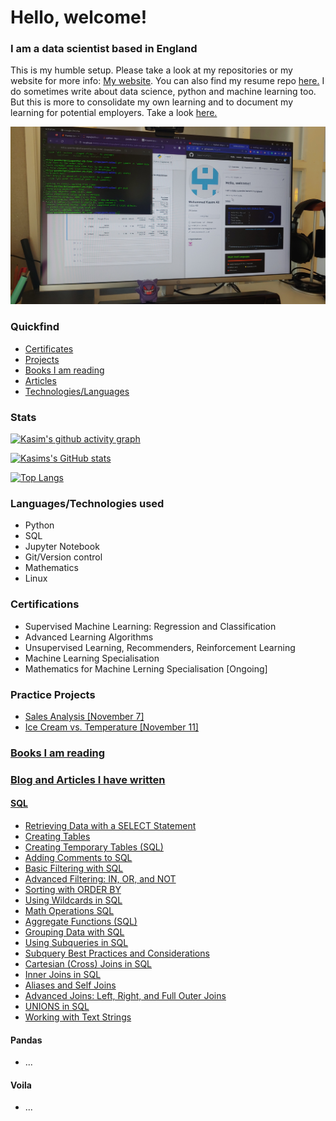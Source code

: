 <h1>Hello, welcome!</h1>
<h3>I am a data scientist based in England</h3>
<p>This is my humble setup. Please take a look at my repositories or my website for more info: <a href="https://onyxwrench.co.uk/" target="_blank">My website</a>. You can also find my resume repo <a href="https://github.com/mitzu-93/resume" target="_blank">here.</a> I do sometimes write about data science, python and machine learning too. But this is more to consolidate my own learning and to document my learning for potential employers. Take a look <a href="https://medium.com/@kasimdata" target="_blank">here.</a></p>
<img src='https://raw.githubusercontent.com/mitzu-93/mitzu-93/main/Desktop.jpg' style='img: width 200px, height:auto'>

<h3>Quickfind</h3>
<ul>
<li><a href="https://github.com/mitzu-93/mitzu-93/blob/main/README.md#certifications">Certificates</a></li>
<li><a href="https://github.com/mitzu-93/mitzu-93/blob/main/README.md#practice-projects">Projects</a></li>
<li><a href="https://github.com/mitzu-93/mitzu-93/blob/main/README.md#books-i-am-reading">Books I am reading</a></li>
<li><a href="https://github.com/mitzu-93/mitzu-93/blob/main/README.md#blog-and-articles">Articles</a></li>
<li><a href="https://github.com/mitzu-93/mitzu-93/blob/main/README.md#languagestechnologies-used">Technologies/Languages</a></li>
</ul>

<h3>Stats</h3>

[![Kasim's github activity graph](https://activity-graph.herokuapp.com/graph?username=mitzu-93&theme=dracula)](https://github.com/mitzu-93/github-readme-activity-graph)

[![Kasims's GitHub stats](https://github-readme-stats.vercel.app/api?username=mitzu-93&show_icons=true&theme=dracula)](https://github.com/mitzu-93/github-readme-stats)

[![Top Langs](https://github-readme-stats.vercel.app/api/top-langs/?username=mitzu-93&theme=dracula)](https://github.com/mitzu-93/github-readme-stats)



<h3>Languages/Technologies used</h3>

<ul>
  <li>Python</li>
  <li>SQL</li>
  <li>Jupyter Notebook</li>
  <li>Git/Version control</li>
  <li>Mathematics</li>
  <li>Linux</li>
</ul>

<h3>Certifications</h3>

<ul>
  <li>Supervised Machine Learning: Regression and Classification</li>
  <li>Advanced Learning Algorithms</li>
  <li>Unsupervised Learning, Recommenders, Reinforcement Learning</li>
  <li>Machine Learning Specialisation</li>
  <li>Mathematics for Machine Lerning Specialisation [Ongoing]</li>
</ul>


<h3>Practice Projects</h3>
<ul>
  <li><a href="https://github.com/mitzu-93/sales-anal" target="_blank">Sales Analysis [November 7]</li>
  <li><a href="https://github.com/mitzu-93/sales-anal" target="_blank">Ice Cream vs. Temperature [November 11]</li>
</ul>

<h3>Books I am reading</h3>

<h3>Blog and Articles I have written</h3>
<h4>SQL</h4>
<ul>
  <li><a href="https://onyxwrench.medium.com/retrieving-data-with-a-select-statement-f23c62baeee0" target="_blank">Retrieving Data with a SELECT Statement</a></li>
  <li><a href="https://onyxwrench.medium.com/creating-tables-64b4befd7dc3" target="_blank">Creating Tables</a></li>
  <li><a href="https://onyxwrench.medium.com/creating-temporary-tables-sql-2297d4b7a3a5" target="_blank">Creating Temporary Tables (SQL)</a></li>
  <li><a href="https://onyxwrench.medium.com/adding-comments-to-sql-2633bdb29e99" target="_blank">Adding Comments to SQL</a></li>
  <li><a href="https://onyxwrench.medium.com/basic-filtering-with-sql-5e100da03f2f" target="_blank">Basic Filtering with SQL</a></li>
  <li><a href="https://onyxwrench.medium.com/advanced-filtering-in-or-and-not-31aeaf764c75" target="_blank">Advanced Filtering: IN, OR, and NOT</a></li>
  <li><a href="https://onyxwrench.medium.com/using-wildcards-in-sql-97abd712d1a2" target="_blank">Sorting with ORDER BY</a></li>
  <li><a href="https://onyxwrench.medium.com/sorting-with-order-by-ea84c515626b" target="_blank">Using Wildcards in SQL</a></li>
   <li><a href="https://onyxwrench.medium.com/math-operations-sql-f5d0ec3df1fa" target="_blank">Math Operations SQL</a></li>
   <li><a href="https://onyxwrench.medium.com/aggregate-functions-sql-453756e1d952" target="_blank">Aggregate Functions (SQL)</a></li>
   <li><a href="https://onyxwrench.medium.com/grouping-data-with-sql-b72e5af6107d" target="_blank">Grouping Data with SQL</a></li>
   <li><a href="https://onyxwrench.medium.com/using-subqueries-in-sql-abaaa87805a8" target="_blank">Using Subqueries in SQL</a></li>
   <li><a href="https://onyxwrench.medium.com/subquery-best-practices-and-considerations-c14f0ba0336e" target="_blank">Subquery Best Practices and Considerations</a></li>
   <li><a href="https://onyxwrench.medium.com/cartesian-cross-joins-in-sql-573a41671f22" target="_blank">Cartesian (Cross) Joins in SQL</a></li>
   <li><a href="https://onyxwrench.medium.com/inner-joins-in-sql-2085f27e8fc" target="_blank">Inner Joins in SQL</a></li>
   <li><a href="https://onyxwrench.medium.com/aliases-and-self-joins-4c3998841337" target="_blank">Aliases and Self Joins</a></li>
   <li><a href="https://onyxwrench.medium.com/advanced-joins-left-right-and-full-outer-joins-d54952cfe788" target="_blank">Advanced Joins: Left, Right, and Full Outer Joins</a></li>
   <li><a href="https://kasimdata.medium.com/unions-in-sql-c7d22d4472df" target="_blank">UNIONS in SQL
</a></li>
   <li><a href="https://kasimdata.medium.com/working-with-text-strings-a540c2ac3730" target="_blank">Working with Text Strings
</a></li>

</ul>

<h4>Pandas</h4>
<ul>
  <li>...</li>
</ul>


<h4>Voila</h4>
<ul>
  <li>...</li>
</ul>
